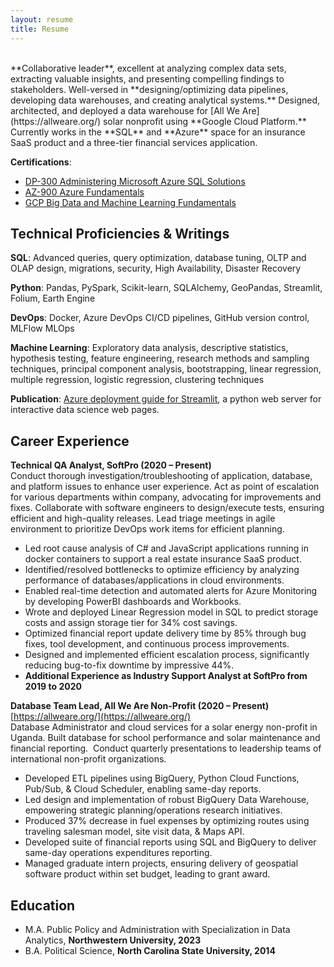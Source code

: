 ```yaml
---
layout: resume
title: Resume
---
```

<br>
**Collaborative leader**, excellent at analyzing complex data sets, extracting valuable insights, and presenting compelling findings to stakeholders. Well-versed in **designing/optimizing data pipelines, developing data warehouses, and creating analytical systems.** Designed, architected, and deployed a data warehouse for [All We Are](https://allweare.org/) solar nonprofit using **Google Cloud Platform.** Currently works in the **SQL** and **Azure** space for an insurance SaaS product and a three-tier financial services application.

**Certifications**: 
- [DP-300 Administering Microsoft Azure SQL Solutions](https://learn.microsoft.com/en-us/users/RichardPeterson-2471/credentials/E0638BB336DC3085)
- [AZ-900 Azure Fundamentals](https://www.credly.com/badges/248c8764-0eb7-43e0-8c49-bf5d460ee763?source=linked_in_profile)
- [GCP Big Data and Machine Learning Fundamentals](https://www.coursera.org/account/accomplishments/verify/6DH4MKKR3VNN)

## Technical Proficiencies & Writings

**SQL**: Advanced queries, query optimization, database tuning, OLTP and OLAP design, migrations, security, High Availability, Disaster Recovery

**Python**: Pandas, PySpark, Scikit-learn, SQLAlchemy, GeoPandas, Streamlit, Folium, Earth Engine

**DevOps**: Docker, Azure DevOps CI/CD pipelines, GitHub version control, MLFlow MLOps

**Machine Learning**: Exploratory data analysis, descriptive statistics, hypothesis testing, feature engineering, research methods and sampling techniques, principal component analysis, bootstrapping, linear regression, multiple regression, logistic regression, clustering techniques

**Publication**: [Azure deployment guide for Streamlit](https://towardsdatascience.com/deploying-a-streamlit-web-app-with-azure-app-service-1f09a2159743?sk=fa59624f14261f6693bc250f396d0983), a python web server for interactive data science web pages.


## Career Experience
**Technical QA Analyst, SoftPro (2020 – Present)**<br>
Conduct thorough investigation/troubleshooting of application, database, and platform issues to enhance user experience. Act as point of escalation for various departments within company, advocating for improvements and fixes. Collaborate with software engineers to design/execute tests, ensuring efficient and high-quality releases. Lead triage meetings in agile environment to prioritize DevOps work items for efficient planning. 
- Led root cause analysis of C# and JavaScript applications running in docker containers to support a real estate insurance SaaS product.
- Identified/resolved bottlenecks to optimize efficiency by analyzing performance of databases/applications in cloud environments.
- Enabled real-time detection and automated alerts for Azure Monitoring by developing PowerBI dashboards and Workbooks.
- Wrote and deployed Linear Regression model in SQL to predict storage costs and assign storage tier for 34% cost savings.
- Optimized financial report update delivery time by 85% through bug fixes, tool development, and continuous process improvements.
- Designed and implemented efficient escalation process, significantly reducing bug-to-fix downtime by impressive 44%.
- **Additional Experience as Industry Support Analyst at SoftPro from 2019 to 2020**

**Database Team Lead, All We Are Non-Profit (2020 – Present)** [https://allweare.org/](https://allweare.org/)<br>
Database Administrator and cloud services for a solar energy non-profit in Uganda. Built database for school performance and solar maintenance and financial reporting.  Conduct quarterly presentations to leadership teams of international non-profit organizations.
- Developed ETL pipelines using BigQuery, Python Cloud Functions, Pub/Sub, & Cloud Scheduler, enabling same-day reports.
- Led design and implementation of robust BigQuery Data Warehouse, empowering strategic planning/operations research initiatives.
- Produced 37% decrease in fuel expenses by optimizing routes using traveling salesman model, site visit data, & Maps API.
- Developed suite of financial reports using SQL and BigQuery to deliver same-day operations expenditures reporting.
- Managed graduate intern projects, ensuring delivery of geospatial software product within set budget, leading to grant award.

## Education
- M.A. Public Policy and Administration with Specialization in Data Analytics, **Northwestern University, 2023**
- B.A. Political Science, **North Carolina State University, 2014**


